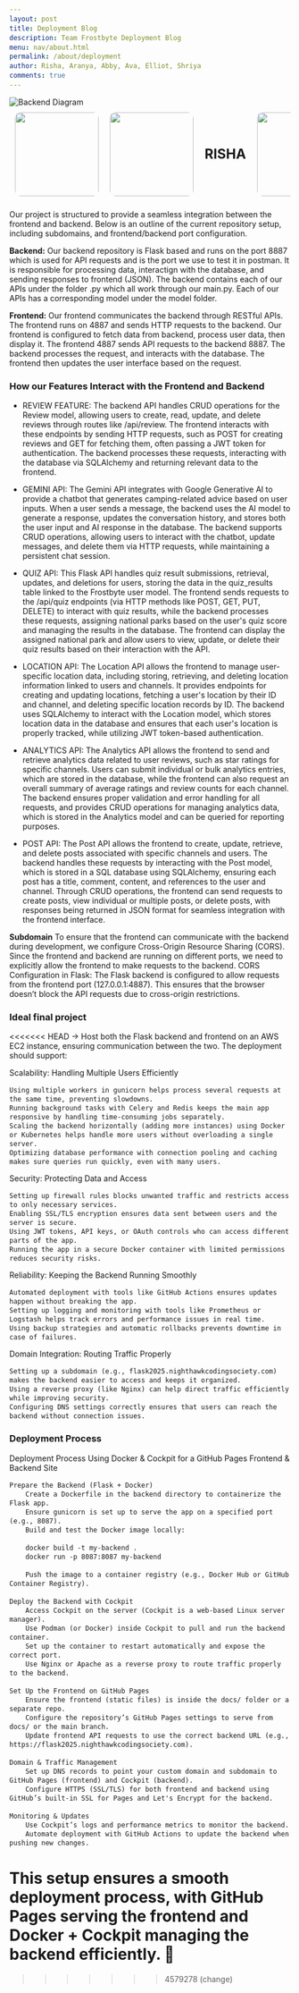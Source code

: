 ```yaml
---
layout: post
title: Deployment Blog
description: Team Frostbyte Deployment Blog
menu: nav/about.html
permalink: /about/deployment
author: Risha, Aranya, Abby, Ava, Elliot, Shriya
comments: true
---
```

<style>
        .carousel-container {
            display: flex;
            overflow-x: auto;
            gap: 20px;
            padding: 10px;
            white-space: nowrap;
            scroll-snap-type: x mandatory;
        }
        .carousel-item {
            width: 150px;
            height: 150px;
            object-fit: cover;
            cursor: pointer;
            border-radius: 10px;
            scroll-snap-align: center;
        }
        .text-item {
            font-size: 24px;
            font-weight: bold;
            display: flex;
            align-items: center;
            justify-content: center;
            width: 150px;
            height: 150px;
        }
        .fullscreen-container {
            position: fixed;
            top: 0;
            left: 0;
            width: 100%;
            height: 100%;
            background: rgba(0, 0, 0, 0.8);
            display: flex;
            justify-content: center;
            align-items: center;
            z-index: 1000;
        }
        .fullscreen-container img {
            max-width: 90%;
            max-height: 90%;
            border-radius: 10px;
        }
</style>


<img src="{{ site.baseurl }}/images/deployment_page/Frostbyte_Deployment_Diagram.png" alt="Backend Diagram">

<div class="carousel-container">
<img src="images/risha frontend.png" class="carousel-item" onclick="openFullscreen(this.src)">
<img src="images/risha code.png" class="carousel-item" onclick="openFullscreen(this.src)">
<div class="text-item">RISHA</div>
<img src="images/shriya frontend.png" class="carousel-item" onclick="openFullscreen(this.src)">
<img src="images/shriya code.png" class="carousel-item" onclick="openFullscreen(this.src)">
<div class="text-item">SHRIYA</div>
<img src="images/about/screenshot1.jpg" class="carousel-item" onclick="openFullscreen(this.src)">
<img src="images/about/screenshot2.jpg" class="carousel-item" onclick="openFullscreen(this.src)">
<div class="text-item">AVA</div>

</div>

<!-- Fullscreen Image Container -->
<div id="fullscreen-view" class="fullscreen-container" style="display: none;" onclick="closeFullscreen()">
    <img id="fullscreen-img" src="" alt="">
</div>

<script>
    function openFullscreen(src) {
        document.getElementById("fullscreen-img").src = src;
        document.getElementById("fullscreen-view").style.display = "flex";
    }

    function closeFullscreen() {
        document.getElementById("fullscreen-view").style.display = "none";
    }
</script>


Our project is structured to provide a seamless integration between the frontend and backend. Below is an outline of the current repository setup, including subdomains, and frontend/backend port configuration.

**Backend:** Our backend repository is Flask based and runs on the port 8887 which is used for API requests and is the port we use to test it in postman. It is responsible for processing data, interactign with the database, and sending responses to frontend (JSON). The backend contains each of our APIs under the folder .py which all work through our main.py. Each of our APIs has a corresponding model under the model folder.

**Frontend:** Our frontend communicates the backend through RESTful APIs. The frontend runs on 4887 and sends HTTP requests to the backend. Our frontend is configured to fetch data from backend, process user data, then display it. The frontend 4887 sends API requests to the backend 8887. The backend processes the request, and interacts with the database. The frontend then updates the user interface based on the request.

### **How our Features Interact with the Frontend and Backend**
- REVIEW FEATURE: The backend API handles CRUD operations for the Review model, allowing users to create, read, update, and delete reviews through routes like /api/review. The frontend interacts with these endpoints by sending HTTP requests, such as POST for creating reviews and GET for fetching them, often passing a JWT token for authentication. The backend processes these requests, interacting with the database via SQLAlchemy and returning relevant data to the frontend.

- GEMINI API: The Gemini API integrates with Google Generative AI to provide a chatbot that generates camping-related advice based on user inputs. When a user sends a message, the backend uses the AI model to generate a response, updates the conversation history, and stores both the user input and AI response in the database. The backend supports CRUD operations, allowing users to interact with the chatbot, update messages, and delete them via HTTP requests, while maintaining a persistent chat session.

- QUIZ API: This Flask API handles quiz result submissions, retrieval, updates, and deletions for users, storing the data in the quiz_results table linked to the Frostbyte user model. The frontend sends requests to the /api/quiz endpoints (via HTTP methods like POST, GET, PUT, DELETE) to interact with quiz results, while the backend processes these requests, assigning national parks based on the user's quiz score and managing the results in the database. The frontend can display the assigned national park and allow users to view, update, or delete their quiz results based on their interaction with the API.

- LOCATION API: The Location API allows the frontend to manage user-specific location data, including storing, retrieving, and deleting location information linked to users and channels. It provides endpoints for creating and updating locations, fetching a user's location by their ID and channel, and deleting specific location records by ID. The backend uses SQLAlchemy to interact with the Location model, which stores location data in the database and ensures that each user's location is properly tracked, while utilizing JWT token-based authentication.

- ANALYTICS API: The Analytics API allows the frontend to send and retrieve analytics data related to user reviews, such as star ratings for specific channels. Users can submit individual or bulk analytics entries, which are stored in the database, while the frontend can also request an overall summary of average ratings and review counts for each channel. The backend ensures proper validation and error handling for all requests, and provides CRUD operations for managing analytics data, which is stored in the Analytics model and can be queried for reporting purposes.

- POST API: The Post API allows the frontend to create, update, retrieve, and delete posts associated with specific channels and users. The backend handles these requests by interacting with the Post model, which is stored in a SQL database using SQLAlchemy, ensuring each post has a title, comment, content, and references to the user and channel. Through CRUD operations, the frontend can send requests to create posts, view individual or multiple posts, or delete posts, with responses being returned in JSON format for seamless integration with the frontend interface.


**Subdomain** To ensure that the frontend can communicate with the backend during development, we configure Cross-Origin Resource Sharing (CORS). Since the frontend and backend are running on different ports, we need to explicitly allow the frontend to make requests to the backend. CORS Configuration in Flask: The Flask backend is configured to allow requests from the frontend port (127.0.0.1:4887). This ensures that the browser doesn’t block the API requests due to cross-origin restrictions.



### **Ideal final project**

<<<<<<< HEAD
-> Host both the Flask backend and frontend on an AWS EC2 instance, ensuring communication between the two. The deployment should support:  
  
Scalability: Handling Multiple Users Efficiently

    Using multiple workers in gunicorn helps process several requests at the same time, preventing slowdowns.
    Running background tasks with Celery and Redis keeps the main app responsive by handling time-consuming jobs separately.
    Scaling the backend horizontally (adding more instances) using Docker or Kubernetes helps handle more users without overloading a single server.
    Optimizing database performance with connection pooling and caching makes sure queries run quickly, even with many users.

Security: Protecting Data and Access

    Setting up firewall rules blocks unwanted traffic and restricts access to only necessary services.
    Enabling SSL/TLS encryption ensures data sent between users and the server is secure.
    Using JWT tokens, API keys, or OAuth controls who can access different parts of the app.
    Running the app in a secure Docker container with limited permissions reduces security risks.

Reliability: Keeping the Backend Running Smoothly

    Automated deployment with tools like GitHub Actions ensures updates happen without breaking the app.
    Setting up logging and monitoring with tools like Prometheus or Logstash helps track errors and performance issues in real time.
    Using backup strategies and automatic rollbacks prevents downtime in case of failures.

Domain Integration: Routing Traffic Properly

    Setting up a subdomain (e.g., flask2025.nighthawkcodingsociety.com) makes the backend easier to access and keeps it organized.
    Using a reverse proxy (like Nginx) can help direct traffic efficiently while improving security.
    Configuring DNS settings correctly ensures that users can reach the backend without connection issues.


### Deployment Process

Deployment Process Using Docker & Cockpit for a GitHub Pages Frontend & Backend Site

    Prepare the Backend (Flask + Docker)
        Create a Dockerfile in the backend directory to containerize the Flask app.
        Ensure gunicorn is set up to serve the app on a specified port (e.g., 8087).
        Build and test the Docker image locally:

        docker build -t my-backend .
        docker run -p 8087:8087 my-backend

        Push the image to a container registry (e.g., Docker Hub or GitHub Container Registry).

    Deploy the Backend with Cockpit
        Access Cockpit on the server (Cockpit is a web-based Linux server manager).
        Use Podman (or Docker) inside Cockpit to pull and run the backend container.
        Set up the container to restart automatically and expose the correct port.
        Use Nginx or Apache as a reverse proxy to route traffic properly to the backend.

    Set Up the Frontend on GitHub Pages
        Ensure the frontend (static files) is inside the docs/ folder or a separate repo.
        Configure the repository’s GitHub Pages settings to serve from docs/ or the main branch.
        Update frontend API requests to use the correct backend URL (e.g., https://flask2025.nighthawkcodingsociety.com).

    Domain & Traffic Management
        Set up DNS records to point your custom domain and subdomain to GitHub Pages (frontend) and Cockpit (backend).
        Configure HTTPS (SSL/TLS) for both frontend and backend using GitHub’s built-in SSL for Pages and Let's Encrypt for the backend.

    Monitoring & Updates
        Use Cockpit’s logs and performance metrics to monitor the backend.
        Automate deployment with GitHub Actions to update the backend when pushing new changes.

This setup ensures a smooth deployment process, with GitHub Pages serving the frontend and Docker + Cockpit managing the backend efficiently. 🚀
=======
 

>>>>>>> 4579278 (change)
